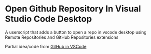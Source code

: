 # Open Github Repository In Visual Studio Code Desktop

A userscript that adds a button to open a repo in vscode desktop using Remote Repositories and GitHub Repositories extensions

Partial idea/code from [GitHub in VSCode](https://github.com/Mottie/GitHub-userscripts/blob/master/github-in-vscode.user.js)
